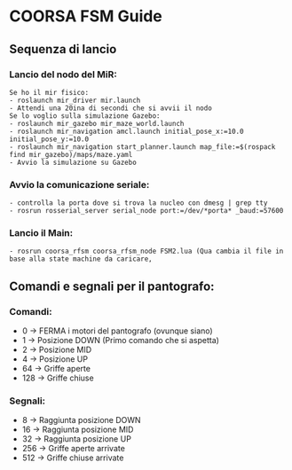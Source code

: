 # COORSA FSM Guide

## Sequenza di lancio
### Lancio del nodo del MiR:

	Se ho il mir fisico:
	- roslaunch mir_driver mir.launch
	- Attendi una 20ina di secondi che si avvii il nodo
	Se lo voglio sulla simulazione Gazebo:
	- roslaunch mir_gazebo mir_maze_world.launch
	- roslaunch mir_navigation amcl.launch initial_pose_x:=10.0 initial_pose_y:=10.0
	- roslaunch mir_navigation start_planner.launch map_file:=$(rospack find mir_gazebo)/maps/maze.yaml
	- Avvio la simulazione su Gazebo

### Avvio la comunicazione seriale:

	- controlla la porta dove si trova la nucleo con dmesg | grep tty
	- rosrun rosserial_server serial_node port:=/dev/*porta* _baud:=57600

### Lancio il Main:

	- rosrun coorsa_rfsm coorsa_rfsm_node FSM2.lua (Qua cambia il file in base alla state machine da caricare,


## Comandi e segnali per il pantografo:
### Comandi:
  - 0   -> FERMA i motori del pantografo (ovunque siano)
  - 1   -> Posizione DOWN (Primo comando che si aspetta)
  - 2   -> Posizione MID
  - 4   -> Posizione UP
  - 64 -> Griffe aperte
  - 128  -> Griffe chiuse
### Segnali:
  - 8   -> Raggiunta posizione DOWN
  - 16   -> Raggiunta posizione MID
  - 32   -> Raggiunta posizione UP
  - 256  -> Griffe aperte arrivate
  - 512  -> Griffe chiuse arrivate
